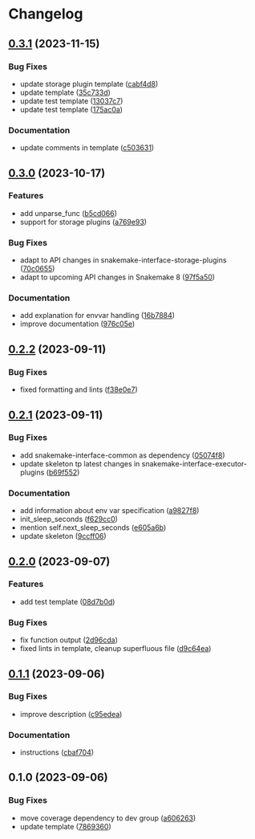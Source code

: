 # Changelog

## [0.3.1](https://github.com/snakemake/poetry-snakemake-plugin/compare/v0.3.0...v0.3.1) (2023-11-15)


### Bug Fixes

* update storage plugin template ([cabf4d8](https://github.com/snakemake/poetry-snakemake-plugin/commit/cabf4d850e24567a2aa3abaf7c14d257e4f2bf70))
* update template ([35c733d](https://github.com/snakemake/poetry-snakemake-plugin/commit/35c733d5597cff9dcb6fafd97dfb8c4c967df83b))
* update test template ([13037c7](https://github.com/snakemake/poetry-snakemake-plugin/commit/13037c7611bb9a87afbe495d00279502d9040a46))
* update test template ([175ac0a](https://github.com/snakemake/poetry-snakemake-plugin/commit/175ac0a9148b8c9526d21472165dc8dc7f7425e5))


### Documentation

* update comments in template ([c503631](https://github.com/snakemake/poetry-snakemake-plugin/commit/c5036311d9b979869c15819728ad7b43999ef340))

## [0.3.0](https://github.com/snakemake/poetry-snakemake-plugin/compare/v0.2.2...v0.3.0) (2023-10-17)


### Features

* add unparse_func ([b5cd066](https://github.com/snakemake/poetry-snakemake-plugin/commit/b5cd0669f26fe19168d5d304e01e2055dc080707))
* support for storage plugins ([a769e93](https://github.com/snakemake/poetry-snakemake-plugin/commit/a769e93d8685c93775182fa0baf729c3410c7d83))


### Bug Fixes

* adapt to API changes in snakemake-interface-storage-plugins ([70c0655](https://github.com/snakemake/poetry-snakemake-plugin/commit/70c0655896ae0681e3c05888da2ff55482357646))
* adapt to upcoming API changes in Snakemake 8 ([97f5a50](https://github.com/snakemake/poetry-snakemake-plugin/commit/97f5a50d8a98f2bea45b1a5cea7e117e565e7a3f))


### Documentation

* add explanation for envvar handling ([16b7884](https://github.com/snakemake/poetry-snakemake-plugin/commit/16b78844c2338b94ce0e98222fec8bb183bec9ec))
* improve documentation ([976c05e](https://github.com/snakemake/poetry-snakemake-plugin/commit/976c05ededde9f97b4bf10460e0e3a1de4f411f8))

## [0.2.2](https://github.com/snakemake/poetry-snakemake-plugin/compare/v0.2.1...v0.2.2) (2023-09-11)


### Bug Fixes

* fixed formatting and lints ([f38e0e7](https://github.com/snakemake/poetry-snakemake-plugin/commit/f38e0e70b175704e21dcae4dcaf65c3a37aa5832))

## [0.2.1](https://github.com/snakemake/poetry-snakemake-plugin/compare/v0.2.0...v0.2.1) (2023-09-11)


### Bug Fixes

* add snakemake-interface-common as dependency ([05074f8](https://github.com/snakemake/poetry-snakemake-plugin/commit/05074f8bb1cb52ba3470720fba94880976b67c79))
* update skeleton tp latest changes in snakemake-interface-executor-plugins ([b69f552](https://github.com/snakemake/poetry-snakemake-plugin/commit/b69f552c2d44e3617ea9b48279d21e586c687af1))


### Documentation

* add information about env var specification ([a9827f8](https://github.com/snakemake/poetry-snakemake-plugin/commit/a9827f820b604af8937c8b994ad8be1a14738119))
* init_sleep_seconds ([f629cc0](https://github.com/snakemake/poetry-snakemake-plugin/commit/f629cc036e4ce3df5ff8ac4aef543003febff80b))
* mention self.next_sleep_seconds ([e605a6b](https://github.com/snakemake/poetry-snakemake-plugin/commit/e605a6b4b9ecdb0e1ab9f957b5ac3b01e9f1a68d))
* update skeleton ([9ccff06](https://github.com/snakemake/poetry-snakemake-plugin/commit/9ccff063249062299e87606fe882814e434a0b9a))

## [0.2.0](https://github.com/snakemake/poetry-snakemake-plugin/compare/v0.1.1...v0.2.0) (2023-09-07)


### Features

* add test template ([08d7b0d](https://github.com/snakemake/poetry-snakemake-plugin/commit/08d7b0dc2c44be120b6b054b1860a18d2e1045db))


### Bug Fixes

* fix function output ([2d96cda](https://github.com/snakemake/poetry-snakemake-plugin/commit/2d96cda296173a5a917b986128e139456b2b8857))
* fixed lints in template, cleanup superfluous file ([d9c64ea](https://github.com/snakemake/poetry-snakemake-plugin/commit/d9c64ea4d501723fb3836aa36e0a403df8323e49))

## [0.1.1](https://github.com/snakemake/poetry-snakemake-plugin/compare/v0.1.0...v0.1.1) (2023-09-06)


### Bug Fixes

* improve description ([c95edea](https://github.com/snakemake/poetry-snakemake-plugin/commit/c95edea466ffac3342846c9dcca8182b806c4e60))


### Documentation

* instructions ([cbaf704](https://github.com/snakemake/poetry-snakemake-plugin/commit/cbaf704eac4a3ffff6b5318ee8222ca942ae5bb8))

## 0.1.0 (2023-09-06)


### Bug Fixes

* move coverage dependency to dev group ([a606263](https://github.com/snakemake/poetry-snakemake-plugin/commit/a606263076875dae49570458fce731093567b6fb))
* update template ([7869360](https://github.com/snakemake/poetry-snakemake-plugin/commit/7869360b0fe8382b0096b9bbbedde92ba07358b2))
